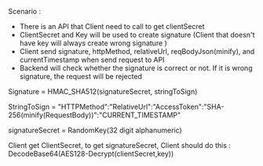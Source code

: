 Scenario : 
- There is an API that Client need to call to get clientSecret
- ClientSecret and Key will be used to create signature (Client that doesn't have key will always create wrong signature ) 
- Client send signature, httpMethod, relativeUrl, reqBodyJson(minify), and currentTimestamp  when send request to API 
- Backend will check whether the signature is correct or not. If it is wrong signature, the request will be rejected 

Signature = HMAC_SHA512(signatureSecret, stringToSign)

StringToSign    = "HTTPMethod":"RelativeUrl":"AccessToken":"SHA-256(minify(RequestBody))":"CURRENT_TIMESTAMP"

signatureSecret = RandomKey(32 digit alphanumeric)

Client get ClientSecret, to get signatureSecret, Client should do this : 
DecodeBase64(AES128-Decrypt(clientSecret,key))




